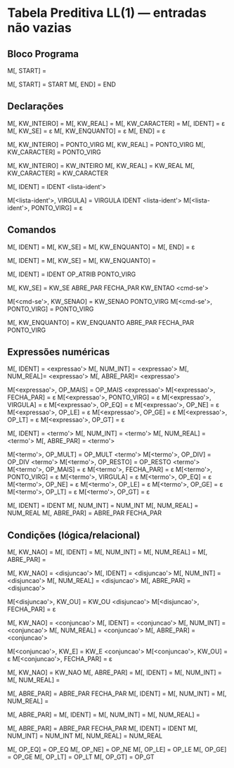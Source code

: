 # Tabela Preditiva LL(1) — entradas não vazias

## Bloco Programa
M[<programa>, START] = <inicio> <lista-declar> <lista-comando> <fim>

M[<inicio>, START] = START
M[<fim>, END]      = END

## Declarações
M[<lista-declar>, KW_INTEIRO]  = <declar> <lista-declar>
M[<lista-declar>, KW_REAL]     = <declar> <lista-declar>
M[<lista-declar>, KW_CARACTER] = <declar> <lista-declar>
M[<lista-declar>, IDENT]       = ε
M[<lista-declar>, KW_SE]       = ε
M[<lista-declar>, KW_ENQUANTO] = ε
M[<lista-declar>, END]         = ε

M[<declar>, KW_INTEIRO]  = <tipo> <lista-ident> PONTO_VIRG
M[<declar>, KW_REAL]     = <tipo> <lista-ident> PONTO_VIRG
M[<declar>, KW_CARACTER] = <tipo> <lista-ident> PONTO_VIRG

M[<tipo>, KW_INTEIRO]  = KW_INTEIRO
M[<tipo>, KW_REAL]     = KW_REAL
M[<tipo>, KW_CARACTER] = KW_CARACTER

M[<lista-ident>, IDENT] = IDENT <lista-ident'>

M[<lista-ident'>, VIRGULA] = VIRGULA IDENT <lista-ident'>
M[<lista-ident'>, PONTO_VIRG] = ε

## Comandos
M[<lista-comando>, IDENT]       = <comando> <lista-comando>
M[<lista-comando>, KW_SE]       = <comando> <lista-comando>
M[<lista-comando>, KW_ENQUANTO] = <comando> <lista-comando>
M[<lista-comando>, END]         = ε

M[<comando>, IDENT]       = <cmd-atr>
M[<comando>, KW_SE]       = <cmd-se>
M[<comando>, KW_ENQUANTO] = <cmd-enquanto>

M[<cmd-atr>, IDENT] = IDENT OP_ATRIB <expressao> PONTO_VIRG

M[<cmd-se>, KW_SE] = KW_SE ABRE_PAR <condicao> FECHA_PAR KW_ENTAO <comando> <cmd-se'>

M[<cmd-se'>, KW_SENAO]   = KW_SENAO <comando> PONTO_VIRG
M[<cmd-se'>, PONTO_VIRG] = PONTO_VIRG

M[<cmd-enquanto>, KW_ENQUANTO] =
  KW_ENQUANTO ABRE_PAR <condicao> FECHA_PAR <comando> PONTO_VIRG

## Expressões numéricas
M[<expressao>, IDENT]   = <termo> <expressao'>
M[<expressao>, NUM_INT] = <termo> <expressao'>
M[<expressao>, NUM_REAL]= <termo> <expressao'>
M[<expressao>, ABRE_PAR]= <termo> <expressao'>

M[<expressao'>, OP_MAIS] = OP_MAIS <termo> <expressao'>
M[<expressao'>, FECHA_PAR] = ε
M[<expressao'>, PONTO_VIRG] = ε
M[<expressao'>, VIRGULA]    = ε
M[<expressao'>, OP_EQ] = ε
M[<expressao'>, OP_NE] = ε
M[<expressao'>, OP_LE] = ε
M[<expressao'>, OP_GE] = ε
M[<expressao'>, OP_LT] = ε
M[<expressao'>, OP_GT] = ε

M[<termo>, IDENT]    = <fator> <termo'>
M[<termo>, NUM_INT]  = <fator> <termo'>
M[<termo>, NUM_REAL] = <fator> <termo'>
M[<termo>, ABRE_PAR] = <fator> <termo'>

M[<termo'>, OP_MULT]  = OP_MULT  <fator> <termo'>
M[<termo'>, OP_DIV]   = OP_DIV   <fator> <termo'>
M[<termo'>, OP_RESTO] = OP_RESTO <fator> <termo'>
M[<termo'>, OP_MAIS]      = ε
M[<termo'>, FECHA_PAR]    = ε
M[<termo'>, PONTO_VIRG]   = ε
M[<termo'>, VIRGULA]      = ε
M[<termo'>, OP_EQ] = ε
M[<termo'>, OP_NE] = ε
M[<termo'>, OP_LE] = ε
M[<termo'>, OP_GE] = ε
M[<termo'>, OP_LT] = ε
M[<termo'>, OP_GT] = ε

M[<fator>, IDENT]    = IDENT
M[<fator>, NUM_INT]  = NUM_INT
M[<fator>, NUM_REAL] = NUM_REAL
M[<fator>, ABRE_PAR] = ABRE_PAR <expressao> FECHA_PAR

## Condições (lógica/relacional)
M[<condicao>, KW_NAO]   = <disjuncao>
M[<condicao>, IDENT]    = <disjuncao>
M[<condicao>, NUM_INT]  = <disjuncao>
M[<condicao>, NUM_REAL] = <disjuncao>
M[<condicao>, ABRE_PAR] = <disjuncao>

M[<disjuncao>, KW_NAO]   = <conjuncao> <disjuncao'>
M[<disjuncao>, IDENT]    = <conjuncao> <disjuncao'>
M[<disjuncao>, NUM_INT]  = <conjuncao> <disjuncao'>
M[<disjuncao>, NUM_REAL] = <conjuncao> <disjuncao'>
M[<disjuncao>, ABRE_PAR] = <conjuncao> <disjuncao'>

M[<disjuncao'>, KW_OU]     = KW_OU <conjuncao> <disjuncao'>
M[<disjuncao'>, FECHA_PAR] = ε

M[<conjuncao>, KW_NAO]   = <negacao> <conjuncao'>
M[<conjuncao>, IDENT]    = <negacao> <conjuncao'>
M[<conjuncao>, NUM_INT]  = <negacao> <conjuncao'>
M[<conjuncao>, NUM_REAL] = <negacao> <conjuncao'>
M[<conjuncao>, ABRE_PAR] = <negacao> <conjuncao'>

M[<conjuncao'>, KW_E]       = KW_E <negacao> <conjuncao'>
M[<conjuncao'>, KW_OU]      = ε
M[<conjuncao'>, FECHA_PAR]  = ε

M[<negacao>, KW_NAO]   = KW_NAO <negacao>
M[<negacao>, ABRE_PAR] = <relacao>
M[<negacao>, IDENT]    = <relacao>
M[<negacao>, NUM_INT]  = <relacao>
M[<negacao>, NUM_REAL] = <relacao>

M[<relacao>, ABRE_PAR] = ABRE_PAR <relacao> FECHA_PAR
M[<relacao>, IDENT]    = <expr-rel>
M[<relacao>, NUM_INT]  = <expr-rel>
M[<relacao>, NUM_REAL] = <expr-rel>

M[<expr-rel>, ABRE_PAR] = <opnd-rel> <op-rel> <opnd-rel>
M[<expr-rel>, IDENT]    = <opnd-rel> <op-rel> <opnd-rel>
M[<expr-rel>, NUM_INT]  = <opnd-rel> <op-rel> <opnd-rel>
M[<expr-rel>, NUM_REAL] = <opnd-rel> <op-rel> <opnd-rel>

M[<opnd-rel>, ABRE_PAR] = ABRE_PAR <expressao> FECHA_PAR
M[<opnd-rel>, IDENT]    = IDENT
M[<opnd-rel>, NUM_INT]  = NUM_INT
M[<opnd-rel>, NUM_REAL] = NUM_REAL

M[<op-rel>, OP_EQ] = OP_EQ
M[<op-rel>, OP_NE] = OP_NE
M[<op-rel>, OP_LE] = OP_LE
M[<op-rel>, OP_GE] = OP_GE
M[<op-rel>, OP_LT] = OP_LT
M[<op-rel>, OP_GT] = OP_GT
